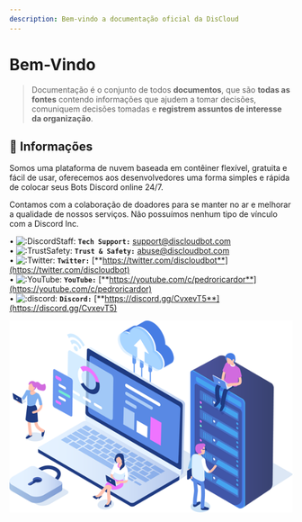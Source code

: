 ```yaml
---
description: Bem-vindo a documentação oficial da DisCloud
---
```


# Bem-Vindo

> Documentação é o conjunto de todos **documentos**, que são **todas as fontes** contendo informações que ajudem a tomar decisões, comuniquem decisões tomadas e **registrem assuntos de interesse da organização**.

## 📜 Informações

Somos uma plataforma de nuvem baseada em contêiner flexível, gratuita e fácil de usar, oferecemos aos desenvolvedores uma forma simples e rápida de colocar seus Bots Discord online 24/7.

Contamos com a colaboração de doadores para se manter no ar e melhorar a qualidade de nossos serviços. Não possuímos nenhum tipo de vínculo com a Discord Inc.

• ![:DiscordStaff:](https://cdn.discordapp.com/emojis/452955567795732480.png?v=1) **`Tech Support:`** support@discloudbot.com  
• ![:TrustSafety:](https://cdn.discordapp.com/emojis/606720108164939776.png?v=1) **`Trust & Safety:`** abuse@discloudbot.com  
• ![:Twitter:](https://cdn.discordapp.com/emojis/556968525261176842.png?v=1) **`Twitter:`** [**https://twitter.com/discloudbot**](https://twitter.com/discloudbot)  
• ![:YouTube:](https://cdn.discordapp.com/emojis/430925378681569282.png?v=1) **`YouTube:`** [**https://youtube.com/c/pedroricardor**](https://youtube.com/c/pedroricardor)  
• ![:discord:](https://cdn.discordapp.com/emojis/274789236421427200.png?v=1) **`Discord:`** [**https://discord.gg/CvxevT5**](https://discord.gg/CvxevT5)

![](.gitbook/assets/1.png)

